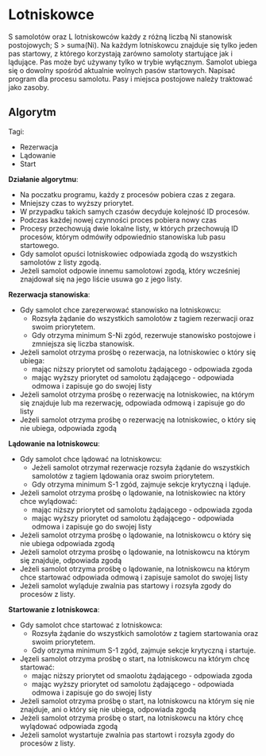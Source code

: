 # Lotniskowce

S samolotów oraz L lotniskowców każdy z różną liczbą Ni stanowisk postojowych; S > suma(Ni). Na każdym lotniskowcu znajduje się tylko jeden pas startowy, z którego korzystają zarówno samoloty startujące jak i lądujące. Pas może być używany tylko w trybie wyłącznym. Samolot ubiega się o dowolny spośród aktualnie wolnych pasów startowych. Napisać program dla procesu samolotu. Pasy i miejsca postojowe należy traktować jako zasoby. 

## Algorytm
Tagi:
- Rezerwacja
- Lądowanie
- Start

**Działanie algorytmu**:
- Na poczatku programu, każdy z procesów pobiera czas z zegara.
- Mniejszy czas to wyższy priorytet.
- W przypadku takich samych czasów decyduje kolejność ID procesów.
- Podczas każdej nowej czynności proces pobiera nowy czas
- Procesy przechowują dwie lokalne listy, w których przechowują ID procesów, którym odmówiły odpowiednio stanowiska lub pasu startowego.
- Gdy samolot opuści lotniskowiec odpowiada zgodą do wszystkich samolotów z listy zgodą.
- Jeżeli samolot odpowie innemu samolotowi zgodą, który wcześniej znajdował się na jego liście usuwa go z jego listy.


**Rezerwacja stanowiska**:
- Gdy samolot chce zarezerwować stanowisko na lotniskowcu:
    - Rozsyła żądanie do wszystkich samolotów z tagiem rezerwacji oraz swoim priorytetem.
    - Gdy otrzyma minimum S-Ni zgód, rezerwuje stanowisko postojowe i zmniejsza się liczba stanowisk.
- Jeżeli samolot otrzyma prośbę o rezerwacja, na lotniskowiec o który się ubiega:
    - mając niższy priorytet od samolotu żądającego - odpowiada zgoda
    - mając wyższy priorytet od samolotu żądającego - odpowiada odmowa i zapisuje go do swojej listy
- Jeżeli samolot otrzyma prośbę o rezerwację na lotniskowiec, na którym się znajduje lub ma rezerwację, odpowiada odmową i zapisuje go do listy
- Jeżeli samolot otrzyma prośbę o rezerwację na lotniskowiec, o który się nie ubiega, odpowiada zgodą

**Lądowanie na lotniskowcu**:
- Gdy samolot chce lądować na lotniskowcu:
    - Jeżeli samolot otrzymał rezerwacje rozsyła żądanie do wszystkich samolotów z tagiem lądowania oraz swoim priorytetem.
    - Gdy otrzyma minimum S-1 zgód, zajmuje sekcje krytyczną i ląduje.
- Jeżeli samolot otrzyma prośbę o lądowanie, na lotniskowiec na który chce wylądować:
    - mając niższy priorytet od samolotu żądającego - odpowiada zgoda
    - mając wyższy priorytet od samolotu żądającego - odpowiada odmowa i zapisuje go do swojej listy
- Jeżeli samolot otrzyma prośbę o lądowanie, na lotniskowcu o który się nie ubiega odpowiada zgodą
- Jeżeli samolot otrzyma prośbę o lądowanie, na lotniskowcu na którym się znajduje, odpowiada zgodą
- Jeżeli samolot otrzyma prośbę o lądowanie, na lotniskowcu na którym chce startować odpowiada odmową i zapisuje samolot do swojej listy
- Jeżeli samolot wyląduje zwalnia pas startowy i rozsyła zgody do procesów z listy.

**Startowanie z lotniskowca**:
- Gdy samolot chce startować z lotniskowca:
    - Rozsyła żądanie do wszystkich samolotów z tagiem startowania oraz swoim priorytetem.
    - Gdy otrzyma minimum S-1 zgód, zajmuje sekcje krytyczną i startuje.
- Jęzeli samolot otrzyma prośbę o start, na lotniskowcu na którym chcę startować:
    - mając niższy priorytet od smaolotu żądającego - odpowiada zgoda
    - mając wyższy priorytet od samolotu żądającego - odpowiada odmowa i zapisuje go do swojej listy
- Jeżeli samolot otrzyma prośbę o start, na lotniskowcu na którym się nie znajduje, ani o który się nie ubiega, odpowiada zgodą
- Jeżeli samolot otrzyma prośbę o start, na lotniskowcu na który chcę wylądować odpowiada zgodą
- Jeżeli samolot wystartuje zwalnia pas startowt i rozsyła zgody do procesów z listy.
